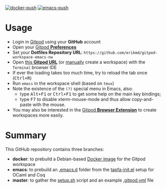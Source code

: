[![docker-push](https://github.com/erikmd/gitpod-workspace-emacs-nw/actions/workflows/docker-push.yml/badge.svg?branch=docker)](https://github.com/erikmd/gitpod-workspace-emacs-nw/actions/workflows/docker-push.yml) [![emacs-push](https://github.com/erikmd/gitpod-workspace-emacs-nw/actions/workflows/emacs-push.yml/badge.svg?branch=emacs)](https://github.com/erikmd/gitpod-workspace-emacs-nw/actions/workflows/emacs-push.yml)

# Usage

* Login in [Gitpod](https://gitpod.io/login/) using your **GitHub** account
* Open your [Gitpod **Preferences**](https://gitpod.io/user/preferences)
* Set your **Dotfiles Repository URL**: `https://github.com/erikmd/gitpod-workspace-emacs-nw`
* Open [this **Gitpod URL**](https://gitpod.io/new/?autostart=true&useLatest=true&editor=xterm&workspaceClass=g1-standard#https://github.com/erikmd/gitpod-workspace-emacs-nw/) (or [manually](https://gitpod.io/new) create a workspace) with the `Terminal` browser IDE
* If ever the loading takes too much time, try to reload the tab once (<kbd>Ctrl+R</kbd>)
* Run `emacs` in the workspace shell (based on `tmux`)
* Note the existence of the `(?)` special menu in Emacs, also:
  * type <kbd>Alt+F1</kbd> or <kbd>Ctrl+F1</kbd> to get some help on the main key bindings;
  * type <kbd>F7</kbd> to disable xterm-mouse-mode and thus allow copy-and-paste with the mouse.
* You may also be interested in the [Gitpod **Browser Extension**](https://www.gitpod.io/docs/configure/user-settings/browser-extension) to create workspaces more easily.

# Summary

This GitHub repository contains three branches:

* **docker**: to prebuild a Debian-based [Docker image](https://github.com/erikmd/gitpod-workspace-emacs-nw/pkgs/container/gitpod-workspace-emacs-nw) for the Gitpod workspace
* **emacs**: to prebuild an [.emacs.d](https://erikmd.github.io/gitpod-workspace-emacs-nw/batch-install/) folder from the [tapfa-init.el](https://github.com/erikmd/tapfa-init.el) setup for OCaml and Coq
* **master**: to gather the [setup.sh](./setup.sh) script and an example [.gitpod.yml](./.gitpod.yml) file
